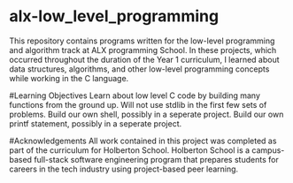 # alx-low_level_programming
This repository contains programs written for the low-level programming and algorithm track at ALX programming School. In these projects, which occurred throughout the duration of the Year 1 curriculum, I learned about data structures, algorithms, and other low-level programming concepts while working in the C language.

#Learning Objectives
Learn about low level C code by building many functions from the ground up.
Will not use stdlib in the first few sets of problems.
Build our own shell, possibly in a seperate project.
Build our own printf statement, possibly in a seperate project.

#Acknowledgements
All work contained in this project was completed as part of the curriculum for Holberton School. Holberton School is a campus-based full-stack software engineering program that prepares students for careers in the tech industry using project-based peer learning.
